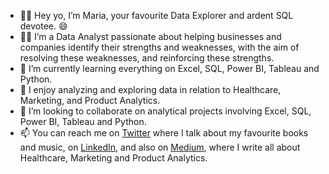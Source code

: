 - 👋🏾 Hey yo, I’m Maria, your favourite Data Explorer and ardent SQL devotee. 😄
- 🙋🏾 I’m a Data Analyst passionate about helping businesses and companies identify their strengths and weaknesses, with the aim of resolving these weaknesses, and reinforcing these strengths.
- 🌱 I’m currently learning everything on Excel, SQL, Power BI, Tableau and Python.
- 🧐 I enjoy analyzing and exploring data in relation to Healthcare, Marketing, and Product Analytics.
- 💞️ I’m looking to collaborate on analytical projects involving Excel, SQL, Power BI, Tableau and Python.
- 📫 You can reach me on [Twitter](twitter.com/the_mareeah) where I talk about my favourite books and music, on [LinkedIn](linkedin.com/mwlite/in/maria-goretti-anike-290a48153), and also on [Medium](https://medium.com/@mariacolby3), where I write all about Healthcare, Marketing and Product Analytics.
<!---
Strano1/Strano1 is a ✨ special ✨ repository because its `README.md` (this file) appears on your GitHub profile.
You can click the Preview link to take a look at your changes.
--->
